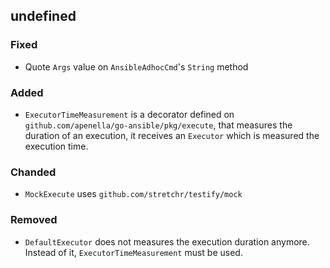 ## undefined

### Fixed
- Quote `Args` value on `AnsibleAdhocCmd`'s `String` method
 
### Added
- `ExecutorTimeMeasurement` is a decorator defined on `github.com/apenella/go-ansible/pkg/execute`, that measures the duration of an execution, it receives an `Executor` which is measured the execution time.

### Chanded
- `MockExecute` uses `github.com/stretchr/testify/mock`

### Removed
- `DefaultExecutor` does not measures the execution duration anymore. Instead of it, `ExecutorTimeMeasurement` must be used.
